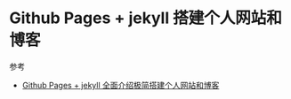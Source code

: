 # Github Pages + jekyll 搭建个人网站和博客

参考

- [Github Pages + jekyll 全面介绍极简搭建个人网站和博客](https://zhuanlan.zhihu.com/p/51240503)
